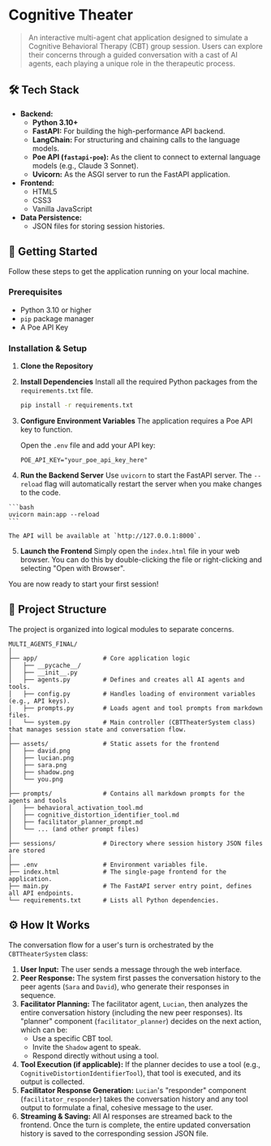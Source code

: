 # Cognitive Theater

> An interactive multi-agent chat application designed to simulate a Cognitive Behavioral Therapy (CBT) group session. Users can explore their concerns through a guided conversation with a cast of AI agents, each playing a unique role in the therapeutic process.

## 🛠️ Tech Stack

  * **Backend:**
      * **Python 3.10+**
      * **FastAPI:** For building the high-performance API backend.
      * **LangChain:** For structuring and chaining calls to the language models.
      * **Poe API (`fastapi-poe`):** As the client to connect to external language models (e.g., Claude 3 Sonnet).
      * **Uvicorn:** As the ASGI server to run the FastAPI application.
  * **Frontend:**
      * HTML5
      * CSS3
      * Vanilla JavaScript
  * **Data Persistence:**
      * JSON files for storing session histories.

## 🚀 Getting Started

Follow these steps to get the application running on your local machine.

### Prerequisites

  * Python 3.10 or higher
  * `pip` package manager
  * A Poe API Key

### Installation & Setup

1.  **Clone the Repository**

2.  **Install Dependencies**
    Install all the required Python packages from the `requirements.txt` file.

    ```bash
    pip install -r requirements.txt
    ```

3.  **Configure Environment Variables**
    The application requires a Poe API key to function. 

    Open the `.env` file and add your API key:

    ```env
    POE_API_KEY="your_poe_api_key_here"
    ```

45.  **Run the Backend Server**
    Use `uvicorn` to start the FastAPI server. The `--reload` flag will automatically restart the server when you make changes to the code.

    ```bash
    uvicorn main:app --reload
    ```

    The API will be available at `http://127.0.0.1:8000`.

5.  **Launch the Frontend**
    Simply open the `index.html` file in your web browser. You can do this by double-clicking the file or right-clicking and selecting "Open with Browser".

You are now ready to start your first session\!

## 📂 Project Structure

The project is organized into logical modules to separate concerns.

```
MULTI_AGENTS_FINAL/
│
├── app/                  # Core application logic
│   ├── __pycache__/
│   ├── __init__.py
│   ├── agents.py         # Defines and creates all AI agents and tools.
│   ├── config.py         # Handles loading of environment variables (e.g., API keys).
│   ├── prompts.py        # Loads agent and tool prompts from markdown files.
│   └── system.py         # Main controller (CBTTheaterSystem class) that manages session state and conversation flow.
│
├── assets/               # Static assets for the frontend
│   ├── david.png
│   ├── lucian.png
│   ├── sara.png
│   ├── shadow.png
│   └── you.png
│
├── prompts/              # Contains all markdown prompts for the agents and tools
│   ├── behavioral_activation_tool.md
│   ├── cognitive_distortion_identifier_tool.md
│   ├── facilitator_planner_prompt.md
│   └── ... (and other prompt files)
│
├── sessions/             # Directory where session history JSON files are stored
│
├── .env                  # Environment variables file.
├── index.html            # The single-page frontend for the application.
├── main.py               # The FastAPI server entry point, defines all API endpoints.
└── requirements.txt      # Lists all Python dependencies.
```

## ⚙️ How It Works

The conversation flow for a user's turn is orchestrated by the `CBTTheaterSystem` class:

1.  **User Input:** The user sends a message through the web interface.
2.  **Peer Response:** The system first passes the conversation history to the peer agents (`Sara` and `David`), who generate their responses in sequence.
3.  **Facilitator Planning:** The facilitator agent, `Lucian`, then analyzes the entire conversation history (including the new peer responses). Its "planner" component (`facilitator_planner`) decides on the next action, which can be:
      * Use a specific CBT tool.
      * Invite the `Shadow` agent to speak.
      * Respond directly without using a tool.
4.  **Tool Execution (if applicable):** If the planner decides to use a tool (e.g., `CognitiveDistortionIdentifierTool`), that tool is executed, and its output is collected.
5.  **Facilitator Response Generation:** `Lucian`'s "responder" component (`facilitator_responder`) takes the conversation history and any tool output to formulate a final, cohesive message to the user.
6.  **Streaming & Saving:** All AI responses are streamed back to the frontend. Once the turn is complete, the entire updated conversation history is saved to the corresponding session JSON file.
